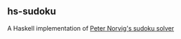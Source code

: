 ## hs-sudoku

A Haskell implementation of [Peter Norvig's sudoku solver](http://norvig.com/sudoku.html)
